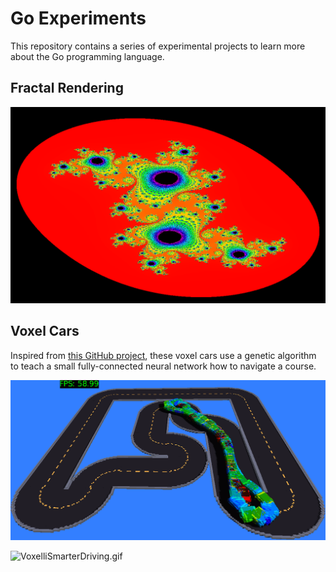 # Go Experiments
This repository contains a series of experimental projects to learn more about the Go programming language.

## Fractal Rendering
![Fractal.PNG](./Fractal.PNG "Rendering Fractals with Go")

## Voxel Cars
Inspired from [this GitHub project](https://github.com/ArztSamuel/Applying_EANNs), these 
voxel cars use a genetic algorithm to teach a small fully-connected neural network how to navigate a course.

![VoxelliTooSmartDriving.gif](./VoxelliTooSmartDriving.gif "Voxel cars that learned to drive themselves in circles")

![VoxelliSmarterDriving.gif](./VoxelliSmarterDriving.gif "Voxel cars that learned to drive themselves in circles")
